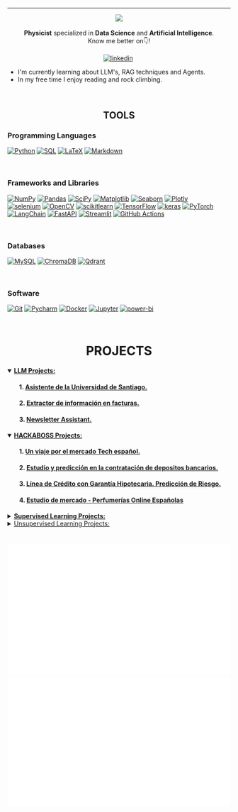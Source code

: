 ---
<p align="center" >
  <a href="https://github.com/DenverCoder1/readme-typing-svg"><img src="https://readme-typing-svg.demolab.com?font=Caveat&pause=0&color=27F79A&size=35&duration=3500&center=true&vCenter=true&width=600&height=100&lines=Hello+everyone!;I'm+Urko;Welcome+to+my+Github!"></a>
</p>

<p align="center"> <strong>Physicist</strong> specialized in <strong>Data Science</strong> and <strong>Artificial Intelligence</strong>.<br /> Know me better on👇!</p>
<p align="center">
   <a href="https://www.linkedin.com/in/urkoregueiro" target="_blank" style='margin-right:4px'> 
      <img align="center" src="https://www.svgrepo.com/show/353999/linkedin.svg" alt="linkedin" height="100px" width="100px" /> 
   </a>
</p>


- <span>I'm currently learning about LLM's, RAG techniques and Agents.</span>
- <span>In my free time I enjoy reading and rock climbing.</span>
<br>

<h2 align="center" >TOOLS</h2>


<h3 align="left" >Programming Languages</h3>
  <p> 
    <a href="https://www.python.org"><img alt="Python" src="https://cdn.jsdelivr.net/gh/devicons/devicon@latest/icons/python/python-original-wordmark.svg" width="60" height="60"></a>
    <a href="#"><img alt="SQL" src="https://cdn.jsdelivr.net/gh/devicons/devicon@latest/icons/azuresqldatabase/azuresqldatabase-original.svg" width="60" height="60"></a>
    <a href="https://www.latex-project.org"><img alt="LaTeX" src="https://devicon-website.vercel.app/api/latex/original.svg?color=%232EAB6B" width="60" height="60"></a>
    <a href="#"><img alt="Markdown" src="https://cdn.jsdelivr.net/gh/devicons/devicon@latest/icons/markdown/markdown-original.svg" width="60" height="60"></a>
  </p>

  <br>
  
<h3 align="left" >Frameworks and Libraries</h3>
  <p> 
    <a href="https://numpy.org/"><img alt="NumPy" src="https://devicon-website.vercel.app/api/numpy/original-wordmark.svg?color=%2300D6F4" width="60" height="60"></a>
    <a href="https://pandas.pydata.org/"><img alt="Pandas" src="https://devicon-website.vercel.app/api/pandas/original-wordmark.svg?color=%23B6BC41" width="60" height="60"></a>
    <a href="https://scipy.org/"><img alt="SciPy" src="https://docs.scipy.org/doc/scipy/_static/logo.svg" width="60" height="60"></a>  
    <a href="https://matplotlib.org/"><img alt="Matplotlib" src="https://cdn.jsdelivr.net/gh/devicons/devicon@latest/icons/matplotlib/matplotlib-original-wordmark.svg" width="60" height="60"></a>
    <a href="https://seaborn.pydata.org/"><img alt="Seaborn" src="https://seaborn.pydata.org/_images/logo-tall-lightbg.svg" width="60" height="60"></a>    
    <a href="https://plotly.com/"><img alt="Plotly" src="https://cdn.jsdelivr.net/gh/devicons/devicon@latest/icons/plotly/plotly-original-wordmark.svg" width="60" height="60"></a><br>
    <a href="https://www.selenium.dev/"><img alt="selenium" src="https://devicon-website.vercel.app/api/selenium/original.svg" width="60" height="60"></a>
    <a href="https://opencv.org/"><img alt="OpenCV" src="https://devicon-website.vercel.app/api/opencv/plain-wordmark.svg?color=%2342D636" width="60" height="60"></a>
    <a href="https://scikit-learn.org/"><img alt="scikitlearn" src="https://cdn.jsdelivr.net/gh/devicons/devicon@latest/icons/scikitlearn/scikitlearn-original.svg" width="60" height="60"></a>
    <a href="https://www.tensorflow.org/"><img alt="TensorFlow" src="https://devicon-website.vercel.app/api/tensorflow/original-wordmark.svg?color=%23FF6F00" width="60" height="60"></a>    
    <a href="https://keras.io/"><img alt="keras" src="https://cdn.jsdelivr.net/gh/devicons/devicon@latest/icons/keras/keras-original-wordmark.svg" width="60" height="60"></a>
    <a href="https://pytorch.org/"><img alt="PyTorch" src="https://devicon-website.vercel.app/api/pytorch/plain-wordmark.svg" width="60" height="60"></a><br> 
    <a href="https://www.langchain.com/"><img alt="LangChain" src="https://avatars.githubusercontent.com/u/126733545?s=48&v=4" width="60" height="60"></a>
    <a href="https://fastapi.tiangolo.com/"><img alt="FastAPI" src="https://devicon-website.vercel.app/api/fastapi/plain-wordmark.svg?color=%234BDCCF" width="60" height="60"></a>
    <a href="https://streamlit.io/"><img alt="Streamlit" src="https://cdn.jsdelivr.net/gh/devicons/devicon@latest/icons/streamlit/streamlit-original-wordmark.svg" width="60" height="60"></a>    
    <a href="#"><img alt="GitHub Actions" src="https://cdn.jsdelivr.net/gh/devicons/devicon@latest/icons/githubactions/githubactions-original.svg" width="60" height="60"></a>
  </p>

   <br>

<h3 align="left" >Databases</h3>
  <p> 
    <a href="https://www.mysql.com"><img alt="MySQL" src="https://cdn.jsdelivr.net/gh/devicons/devicon@latest/icons/mysql/mysql-original-wordmark.svg"  width="60" height="60"></a>
    <a href="https://www.trychroma.com/"><img alt="ChromaDB" src="https://docs.trychroma.com/img/chroma.svg" width="60" height="60"></a>
    <a href="https://qdrant.tech/"><img alt="Qdrant" src="https://avatars.githubusercontent.com/u/73504361?s=48&v=4" width="60" height="60"></a>
  </p>

   <br>

<h3 align="left" >Software</h3>
  <p> 
    <a href="https://git-scm.com/"><img alt="Git" src="https://cdn.jsdelivr.net/gh/devicons/devicon@latest/icons/git/git-plain-wordmark.svg"  width="60" height="60"></a>
    <a href="https://www.jetbrains.com/es-es/pycharm/"><img alt="Pycharm" src="https://devicon-website.vercel.app/api/pycharm/original-wordmark.svg" width="60" height="60"></a>
    <a href="https://www.docker.com/"><img alt="Docker" src="https://devicon-website.vercel.app/api/docker/plain-wordmark.svg" width="60" height="60"></a>
    <a href="https://jupyter.org/"><img alt="Jupyter" src="https://cdn.jsdelivr.net/gh/devicons/devicon@latest/icons/jupyter/jupyter-original-wordmark.svg" width="60" height="60"></a>
    <a href="https://www.microsoft.com/es-es/power-platform/products/power-bi/"><img alt="power-bi" src="https://github.com/microsoft/PowerBI-Icons/blob/main/SVG/Power-BI.svg" width="60" height="60"></a>
  </p>

   <br>

<h1 align="center">PROJECTS</h1>

<details open>
  <summary><ins><strong>LLM Projects:</strong></ins> </summary>
  <h4>&nbsp;&nbsp;&nbsp;&nbsp;&nbsp;&nbsp;&nbsp; 1. <a href="https://github.com/UrkoRegueiro/usc_assistant/blob/master/README.md">Asistente de la Universidad de Santiago.</a></h4>
  <h4>&nbsp;&nbsp;&nbsp;&nbsp;&nbsp;&nbsp;&nbsp; 2. <a href="https://github.com/UrkoRegueiro/bill-info-extractor/blob/master/README.md">Extractor de información en facturas.</a></h4>
  <h4>&nbsp;&nbsp;&nbsp;&nbsp;&nbsp;&nbsp;&nbsp; 3. <a href="https://urkoregueiro.github.io/web-assistant/">Newsletter Assistant.</a></h4>
</details>

<details open>
  <summary><ins><strong>HACKABOSS Projects:</strong></ins> </summary>
  <h4>&nbsp;&nbsp;&nbsp;&nbsp;&nbsp;&nbsp;&nbsp; 1. <a href="https://github.com/UrkoRegueiro/IT_Job_Spain_Project/blob/main/README.md">Un viaje por el mercado Tech español.</a></h4>
  <h4>&nbsp;&nbsp;&nbsp;&nbsp;&nbsp;&nbsp;&nbsp; 2. <a href="https://github.com/UrkoRegueiro/Prediccion-contratacion-depositos/blob/master/README.md">Estudio y predicción en la contratación de depositos bancarios.</a></h4>
  <h4>&nbsp;&nbsp;&nbsp;&nbsp;&nbsp;&nbsp;&nbsp; 3. <a href="https://github.com/UrkoRegueiro/HELOC_Project/blob/main/README.md">Línea de Crédito con Garantía Hipotecaria. Predicción de Riesgo.</a></h4>
  <h4>&nbsp;&nbsp;&nbsp;&nbsp;&nbsp;&nbsp;&nbsp; 4. <a href="https://github.com/UrkoRegueiro/ETL-Analisis_Perfumerias_Online/blob/main/README.md">Estudio de mercado - Perfumerías Online Españolas</a></h4>
</details>

<details close>
  <summary><ins><strong>Supervised Learning Projects:</strong></ins> </summary>
  <h4>&nbsp;&nbsp;&nbsp;&nbsp;&nbsp;&nbsp;&nbsp; 1. <a href="https://github.com/UrkoRegueiro/Cardiovascular_Disease_Prediction/blob/main/README.md">Cardiovascular disease prediction using classification algorithms</a></h4>
  <h4>&nbsp;&nbsp;&nbsp;&nbsp;&nbsp;&nbsp;&nbsp; 2. <a href="https://github.com/UrkoRegueiro/Offensive_Language_Detection/blob/main/offensive_language_detection.ipynb">Offensive Language detection using NLP</a></h4>
  <h4>&nbsp;&nbsp;&nbsp;&nbsp;&nbsp;&nbsp;&nbsp; 3. <a href="https://github.com/UrkoRegueiro/Dog_Breed_Recognition/blob/main/README.md">Dog Breed Recognition using CNN</a></h4>
  <h4>&nbsp;&nbsp;&nbsp;&nbsp;&nbsp;&nbsp;&nbsp; 4. <a href="https://github.com/UrkoRegueiro/Car_Price_Prediction/blob/main/car_price_prediction.ipynb">Car price prediction using Regression algorithms</a></h4>
  <h4>&nbsp;&nbsp;&nbsp;&nbsp;&nbsp;&nbsp;&nbsp; 5. <a href="https://github.com/UrkoRegueiro/Diabetes_Prediction/blob/main/Diabetes_Study.ipynb">Diabetes prediction using classification algorithms</a></h4>
</details>

<details close>
  <summary><ins><strong">Unsupervised Learning Projects:</strong></ins> </summary>
  <h4>&nbsp;&nbsp;&nbsp;&nbsp;&nbsp;&nbsp;&nbsp; 1. <a href="https://github.com/UrkoRegueiro/Client_Segmentation/blob/main/customer_segmentation.ipynb">Credit Card Client Segmentation Project</a></h4>
  <h4>&nbsp;&nbsp;&nbsp;&nbsp;&nbsp;&nbsp;&nbsp; 2. <a href="https://github.com/UrkoRegueiro/Wine_Clustering/blob/main/Wine_clustering.ipynb">Wine Clustering Analysis</a></h4>
</details>

<h1 align="center"></h1>

<div align="center">
  
  ![](https://raw.githubusercontent.com/UrkoRegueiro/github-stats-transparent/output/generated/overview.svg)
  ![](https://raw.githubusercontent.com/UrkoRegueiro/github-stats-transparent/output/generated/languages.svg)
  
</div>
